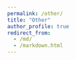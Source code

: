 ```yaml
---
permalink: /other/
title: "Other"
author_profile: true
redirect_from:
  - /md/
  - /markdown.html
---
```

